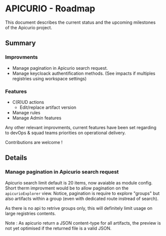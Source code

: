 # APICURIO - Roadmap

This document describes the current status and the upcoming milestones of the Apicurio project.

## Summary

### Improvments

* Manage pagination in Apicurio search request.
* Manage keycloack authentification methods. (See impacts if multiples registries using workspace settings)

### Features

* C(R)UD actions
  * Edit/replace artifact version
* Manage rules
* Manage Admin features

Any other relevant improvments, current features have been set regarding to devOps & squad teams priorities on operational delivery.

Contributions are welcome !

## Details

### Manage pagination in Apicurio search request

Apicurio search limit default is 20 items, now avaiable as module config.
Short therm improvment would be to allow pagination on the `apicurioExplorer` view.
Notice, pagination is require to explore "groups" but also artifacts within a group (even with dedicated route instread of search).

As there is no api to retrive groups only, this will definitely limit usage on large registries contents.

Note : As apicurio return a JSON content-type for all artifacts, the preview is not yet optimised if the returned file is a valid JSON.
